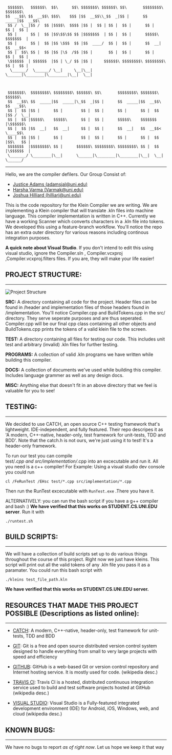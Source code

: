      $$$$$$\   $$$$$$\  $$\      $$\ $$$$$$$\ $$$$$$\ $$\       $$$$$$$$\ $$$$$$$\  
    $$  __$$\ $$  __$$\ $$$\    $$$ |$$  __$$\\_$$  _|$$ |      $$  _____|$$  __$$\ 
     $$ /  \__|$$ /  $$ |$$$$\  $$$$ |$$ |  $$ | $$ |  $$ |      $$ |      $$ |  $$ |
     $$ |      $$ |  $$ |$$\$$\$$ $$ |$$$$$$$  | $$ |  $$ |      $$$$$\    $$$$$$$  |
     $$ |      $$ |  $$ |$$ \$$$  $$ |$$  ____/  $$ |  $$ |      $$  __|   $$  __$$< 
     $$ |  $$\ $$ |  $$ |$$ |\$  /$$ |$$ |       $$ |  $$ |      $$ |      $$ |  $$ |
     \$$$$$$  | $$$$$$  |$$ | \_/ $$ |$$ |     $$$$$$\ $$$$$$$$\ $$$$$$$$\ $$ |  $$ |
      \______/  \______/ \__|     \__|\__|     \______|\________|\________|\__|  \__|
                                                                                
                                                                                
                                                                                
     $$$$$$$\  $$$$$$$$\ $$$$$$$$\ $$$$$$\ $$\       $$$$$$$$\ $$$$$$$\   $$$$$$\    
     $$  __$$\ $$  _____|$$  _____|\_$$  _|$$ |      $$  _____|$$  __$$\ $$  __$$\   
     $$ |  $$ |$$ |      $$ |        $$ |  $$ |      $$ |      $$ |  $$ |$$ /  \__|  
     $$ |  $$ |$$$$$\    $$$$$\      $$ |  $$ |      $$$$$\    $$$$$$$  |\$$$$$$\    
     $$ |  $$ |$$  __|   $$  __|     $$ |  $$ |      $$  __|   $$  __$$<  \____$$\   
     $$ |  $$ |$$ |      $$ |        $$ |  $$ |      $$ |      $$ |  $$ |$$\   $$ |  
     $$$$$$$  |$$$$$$$$\ $$ |      $$$$$$\ $$$$$$$$\ $$$$$$$$\ $$ |  $$ |\$$$$$$  |  
     \_______/ \________|\__|      \______|\________|\________|\__|  \__| \______/ 
-----------------------------------------------------------------------------------------


Hello, we are the compiler defilers. Our Group Consist of:
* [Justice Adams (adamsjal@uni.edu)](https://github.com/justiceadamsUNI)
* [Harsha Varma (Varmak@uni.edu)](https://github.com/harshavarmak)
* [Joshua Hilliard (hilliarj@uni.edu)](https://github.com/hilliardj)


This is the code repository for the Klein Compiler we are writing. We are implementing a
Klein compiler that will translate .kln files into machine language. This compiler
implementation is written in C++. Currently we have a working Scanner which converts
characters in a .kln file into tokens. We developed this using a feature-branch workflow.
You'll notice the repo has an extra outer directory for various reasons including
continous integration purposes.

**A quick note about Visual Studio**. If you don't intend to edit this using visual studio, ignore
the Compiler.sln , Compiler.vcxproj	,Compiler.vcxproj.filters files. If you are, they will
make your life easier!



## PROJECT STRUCTURE:
-----------------------------------------------------------------------------------------
![Project Structure](https://i.imgur.com/gBPuSSq.png)
	
**SRC:** A directory containing all code for the project. Header files can be found in /header
and implementation files of those headers found in /implementation. You'll notice 
Compiler.cpp and BuildTokens.cpp in the src/ directory. They serve seperate purposes and 
are thus seperated. Compiler.cpp will be our final cpp class containing all other objects
and BuildTokens.cpp prints the tokens of a valid klein file to the screen.
	
**TEST:** A directory containing all files for testing our code. This includes unit test and 
arbitrary (invalid) .kln files for further testing.
	
**PROGRAMS:** A collection of valid .kln programs we have written while building this compiler.
	
**DOCS:** A collection of documents we've used while building this compiler. Includes language
grammer as well as any design docs.
	
**MISC:** Anything else that doesn't fit in an above directory that we feel is 
valuable for you to see!
	
  
	
## TESTING:
-----------------------------------------------------------------------------------------
We decided to use CATCH, an open source C++ testing framework that's lightweight.
IDE-independent, and fully featured. Their repo descripes it as 
'A modern, C++-native, header-only, test framework for unit-tests, TDD and BDD'. Note that
the catch.h is not ours, we're just using it to test! It's a header-only framework.

To run our test you can compile  
test/*.cpp and src/implementation/*.cpp into an 
excecutable and run it. All you need is a c++ compiler! For Example: Using a visual studio
dev console you could run 

`cl /FeRunTest /EHsc test/*.cpp src/implementation/*.cpp`

Then run the RunTest excecutable with `RunTest.exe` .There you have it.

ALTERNATIVELY: you can run the bash script if you have a g++ compiler and bash :)
**We have verified that this works on STUDENT.CS.UNI.EDU server**. Run it with

`./runtest.sh`



## BUILD SCRIPTS:
-----------------------------------------------------------------------------------------
We will have a collection of build scripts set up to do various things throughout the 
course of this project. Right now we just have kleins. This script will print out
all the valid tokens of any .kln file you pass it as a paramater. You could run this 
bash script with

`./kleins test_file_path.kln`

**We have verified that this works on STUDENT.CS.UNI.EDU server.**



## RESOURCES THAT MADE THIS PROJECT POSSIBLE (Descriptions as listed online):
-----------------------------------------------------------------------------------------
- [CATCH](https://github.com/philsquared/Catch): A modern, C++-native, header-only, test framework for unit-tests, TDD and BDD
		
- [GIT](https://git-scm.com/): Git is a free and open source distributed version control system designed to 
		handle everything from small to very large projects with speed and efficiency
		
- [GITHUB](https://github.com/): GitHub is a web-based Git or version control repository and Internet hosting 
		service. It is mostly used for code. (wikipedia desc.)

- [TRAVIS CI](https://travis-ci.com/): Travis CI is a hosted, distributed continuous integration service used to 
		build and test software projects hosted at GitHub (wikipedia desc.)
		
- [VISUAL STUDIO](https://www.visualstudio.com/): Visual Studio is a Fully-featured integrated development 
		environment (IDE)
		for Android, iOS, Windows, web, and cloud (wikipedia desc.)

## KNOWN BUGS:
-----------------------------------------------------------------------------------------
We have no bugs to report *as of right now*. Let us hope we keep it that way
